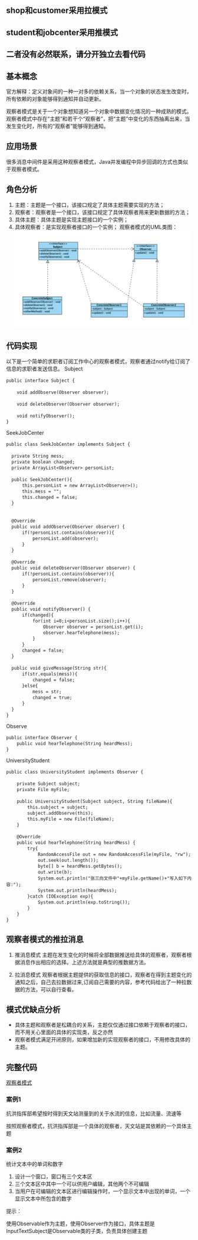 ## shop和customer采用拉模式

## student和jobcenter采用推模式

## 二者没有必然联系，请分开独立去看代码

## 基本概念
官方解释：定义对象间的一种一对多的依赖关系，当一个对象的状态发生改变时，所有依赖的对象能够得到通知并自动更新。

观察者模式是关于一个对象想知道另一个对象中数据变化情况的一种成熟的模式。观察者模式中存在“主题”和若干个“观察者”，把“主题”中变化的东西抽离出来，当发生变化时，所有的“观察者”能够得到通知。

## 应用场景
很多消息中间件是采用这种观察者模式，Java并发编程中异步回调的方式也类似于观察者模式。

## 角色分析
1. 主题：主题是一个接口，该接口规定了具体主题需要实现的方法；
2. 观察者：观察者是一个接口，该接口规定了具体观察者用来更新数据的方法；
3. 具体主题：具体主题是实现主题接口的一个实例；
4. 具体观察者：是实现观察者接口的一个实例；
观察者模式的UML类图：
![观察者模式](https://github.com/guangxush/iTechHeart/blob/master/image/DesignPatterns/observer1.png)

## 代码实现
以下是一个简单的求职者订阅工作中心的观察者模式，观察者通过notify给订阅了信息的求职者发送信息。
Subject
```
public interface Subject {

    void addObserve(Observer observer);

    void deleteObserver(Observer observer);

    void notifyObserver();
}
```

SeekJobCenter
  ```
public class SeekJobCenter implements Subject {

    private String mess;
    private boolean changed;
    private ArrayList<Observer> personList;

    public SeekJobCenter(){
        this.personList = new ArrayList<Observer>();
        this.mess = "";
        this.changed = false;
    }


    @Override
    public void addObserve(Observer observer) {
        if(!personList.contains(observer)){
            personList.add(observer);
        }
    }

    @Override
    public void deleteObserver(Observer observer) {
        if(!personList.contains(observer)){
            personList.remove(observer);
        }
    }

    @Override
    public void notifyObserver() {
        if(changed){
            for(int i=0;i<personList.size();i++){
                Observer observer = personList.get(i);
                observer.hearTelephone(mess);
            }
        }
        changed = false;
    }

    public void giveMessage(String str){
        if(str.equals(mess)){
            changed = false;
        }else{
            mess = str;
            changed = true;
        }
    }
}
```
Observe
```
public interface Observer {
    public void hearTelephone(String heardMess);
}
```
UniversityStudent
```
public class UniversityStudent implements Observer {

    private Subject subject;
    private File myFile;

    public UniversityStudent(Subject subject, String fileName){
        this.subject = subject;
        subject.addObserve(this);
        this.myFile = new File(fileName);
    }

    @Override
    public void hearTelephone(String heardMess) {
        try{
            RandomAccessFile out = new RandomAccessFile(myFile, "rw");
            out.seek(out.length());
            byte[] b = heardMess.getBytes();
            out.write(b);
            System.out.println("张三向文件中"+myFile.getName()+"写入如下内容:");
            System.out.println(heardMess);
        }catch (IOException exp){
            System.out.println(exp.toString());
        }
    }
}
```
## 观察者模式的推拉消息
1. 推消息模式
主题在发生变化的时候将全部数据推送给具体的观察者，观察者根据消息作出相应的选择。上述方法就是典型的推数据方法。

2. 拉消息模式
观察者根据主题提供的获取信息的接口，观察者在得到主题变化的通知之后，自己去拉数据过来,订阅自己需要的内容，参考代码给出了一种拉数据的方法，可以自行查看。

## 模式优缺点分析
- 具体主题和观察者是松耦合的关系，主题仅仅通过接口依赖于观察者的接口，而不用关心里面的具体的实现类，反之亦然
- 观察者模式满足开闭原则，如果增加新的实现观察者的接口，不用修改具体的主题。

## 完整代码
[观察者模式](https://github.com/guangxush/DesignPatterns/tree/master/src/observer)

### 案例1

抗洪指挥部希望按时得到天文站测量到的关于水流的信息，比如流量、流速等

按照观察者模式，抗洪指挥部是一个具体的观察者，天文站是其依赖的一个具体主题

### 案例2

统计文本中的单词和数字

1. 设计一个窗口，窗口有三个文本区
2. 三个文本区中其中一个可以供用户编辑，其他两个不可编辑
3. 当用户在可编辑的文本区进行编辑操作时，一个显示文本中出现的单词，一个显示文本中所包含的数字

提示：

使用Observable作为主题，使用Observer作为接口，具体主题是InputTextSubject是Observable类的子类，负责具体创建主题

